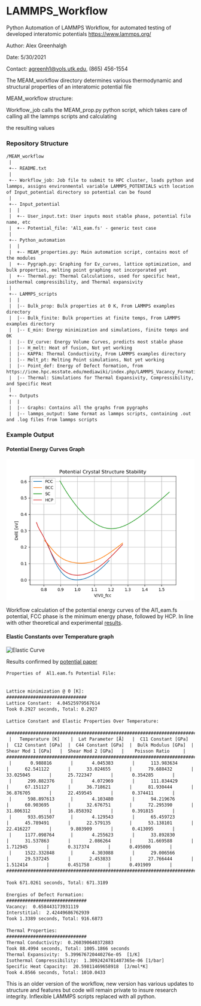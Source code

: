 # LAMMPS_Workflow
Python Automation of LAMMPS Workflow, for automated testing of developed interatomic potentials
https://www.lammps.org/

Author: Alex Greenhalgh

Date: 5/30/2021

Contact: agreenh1@vols.utk.edu, (865) 456-1554
 

The MEAM_workflow directory determines various thermodynamic and structural properties of an interatomic potential file

MEAM_workflow structure:

Workflow_job calls the MEAM_prop.py python script, which takes care of calling all the lammps scripts and calculating 

the resulting values

### Repository Structure
```
/MEAM_workflow
 |
 +-- README.txt
 |    
 +-- Workflow_job: Job file to submit to HPC cluster, loads python and lammps, assigns environmental variable LAMMPS_POTENTIALS with location of Input_potential directory so potential can be found
 |     
 +-- Input_potential
 |  |  
 |  +-- User_input.txt: User inputs most stable phase, potential file name, etc
 |  +-- Potential_file: 'Al1_eam.fs' - generic test case
 |    
 +-- Python_automation
 |  |  
 |  +-- MEAM_properties.py: Main automation script, contains most of the modules
 |  +-- Pygraph.py: Graphing for Ev_curves, lattice optimization, and bulk properties, melting point graphing not incorporated yet
 |  +-- Thermal.py: Thermal Calculations, used for specific heat, isothermal compressibility, and Thermal expansivity
 |    
 +-- LAMMPS_scripts
 |  |  
 |  |-- Bulk_prop: Bulk properties at 0 K, From LAMMPS examples directory
 |  |-- Bulk_finite: Bulk properties at finite temps, From LAMMPS examples directory
 |  |-- E_min: Energy minimization and simulations, finite temps and 0K 
 |  |-- EV_curve: Energy Volume Curves, predicts most stable phase
 |  |-- H_melt: Heat of fusion, Not yet working
 |  |-- KAPPA: Thermal Conductivity, From LAMMPS examples directory
 |  |-- Melt_pt: Melting Point simulations, Not yet working
 |  |-- Point_def: Energy of Defect formation, from https://icme.hpc.msstate.edu/mediawiki/index.php/LAMMPS_Vacancy_Formation_Energy.html
 |  |-- Thermal: Simulations for Thermal Expansivity, Compressibility, and Specific Heat
 |    
 +-- Outputs
 |  |  
 |  |-- Graphs: Contains all the graphs from pygraphs
 |  |-- lammps_output: Same format as lammps scripts, containing .out and .log files from lammps scripts
```


### Example Output

#### Potential Energy Curves Graph
![Ev curve](/Outputs/Graphs/EV_Curves.png)

Workflow calculation of the potential energy curves of the Al1_eam.fs potential, FCC phase is the minimum energy phase, followed by HCP. In line with other theoretical and experimental [results](https://www.ctcms.nist.gov/potentials/entry/2008--Mendelev-M-I-Kramer-M-J-Becker-C-A-Asta-M--Al/EAM_Dynamo_MendelevKramerBecker_2008_Al__MO_106969701023_005.html). 

#### Elastic Constants over Temperature graph
![Elastic Curve](/Outputs/Graphs/Elastic.png)

Results confirmed by [potential paper](https://www.tandfonline.com/doi/abs/10.1080/14786430802206482)
```
Properties of  Al1.eam.fs Potential File:


Lattice minimization @ 0 [K]:
##############################
Lattice Constant:  4.04525979567614 
Took 0.2927 seconds, Total: 0.2927

Lattice Constant and Elastic Properties Over Temperature:

##################################################################################################################################################################################################################
 |   Temperature [K]    |  Lat Parameter [Å]   |  C11 Constant [GPa]  |  C12 Constant [GPa]  |  C44 Constant [GPa]  |  Bulk Modulus [GPa]  |  Shear Mod 1 [GPa]   |  Shear Mod 2 [GPa]   |    Poisson Ratio     | 
##################################################################################################################################################################################################################
 |       0.988816       |       4.045383       |      113.983634      |      62.541122       |      33.024655       |      79.688432       |      33.025045       |      25.722347       |       0.354285       | 
 |      299.882376      |       4.072969       |      111.834429      |      67.151127       |      36.718621       |      81.930444       |      36.876705       |      22.459545       |       0.374411       | 
 |      598.897613      |       4.103480       |      94.219676       |      60.903695       |      32.676751       |      72.295390       |      31.806312       |      16.858392       |       0.391815       | 
 |      933.051507      |       4.129543       |      65.459723       |      45.789491       |      22.579135       |      53.138101       |      22.416227       |       9.803909       |       0.413095       | 
 |     1177.098764      |       4.255623       |      33.892830       |      31.537863       |       2.086264       |      31.669588       |       1.712945       |       0.317374       |       0.495006       | 
 |     1522.332848      |       4.303088       |      29.006566       |      29.537245       |       2.453833       |      27.766444       |       1.512414       |       0.451758       |       0.491909       | 
##################################################################################################################################################################################################################

Took 671.0261 seconds, Total: 671.3189

Energies of Defect Formation:
##############################
Vacancy:  0.658443173931119 
Interstitial:  2.42449686762939 
Took 1.3389 seconds, Total: 916.6873

Thermal Properties:
##############################
Thermal Conductivity:  0.260390640372883 
Took 88.4994 seconds, Total: 1005.1866 seconds
Thermal Expansivity:  5.399676720440276e-05  [1/K]
Isothermal Compressibility:  1.3092424781487365e-06 [1/bar]
Specific Heat Capacity:  20.59811469658918  [J/mol*K]
Took 4.8566 seconds, Total: 1010.0433
```

This is an older version of the workflow, new version has various updates to structure and features but code will remain private to insure research integrity. Inflexible LAMMPS scripts replaced with all python.
